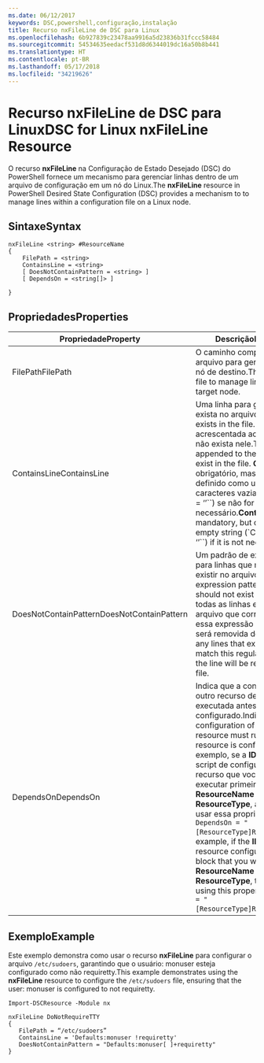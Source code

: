```yaml
---
ms.date: 06/12/2017
keywords: DSC,powershell,configuração,instalação
title: Recurso nxFileLine de DSC para Linux
ms.openlocfilehash: 6b927839c23478aa9916a5d23836b31fccc58484
ms.sourcegitcommit: 54534635eedacf531d8d6344019dc16a50b8b441
ms.translationtype: HT
ms.contentlocale: pt-BR
ms.lasthandoff: 05/17/2018
ms.locfileid: "34219626"
---
```

# <a name="dsc-for-linux-nxfileline-resource"></a><span data-ttu-id="969eb-103">Recurso nxFileLine de DSC para Linux</span><span class="sxs-lookup"><span data-stu-id="969eb-103">DSC for Linux nxFileLine Resource</span></span>

<span data-ttu-id="969eb-104">O recurso **nxFileLine** na Configuração de Estado Desejado (DSC) do PowerShell fornece um mecanismo para gerenciar linhas dentro de um arquivo de configuração em um nó do Linux.</span><span class="sxs-lookup"><span data-stu-id="969eb-104">The **nxFileLine** resource in PowerShell Desired State Configuration (DSC) provides a mechanism to to manage lines within a configuration file on a Linux node.</span></span>

## <a name="syntax"></a><span data-ttu-id="969eb-105">Sintaxe</span><span class="sxs-lookup"><span data-stu-id="969eb-105">Syntax</span></span>

```
nxFileLine <string> #ResourceName
{
    FilePath = <string>
    ContainsLine = <string>
    [ DoesNotContainPattern = <string> ]
    [ DependsOn = <string[]> ]

}
```

## <a name="properties"></a><span data-ttu-id="969eb-106">Propriedades</span><span class="sxs-lookup"><span data-stu-id="969eb-106">Properties</span></span>

|  <span data-ttu-id="969eb-107">Propriedade</span><span class="sxs-lookup"><span data-stu-id="969eb-107">Property</span></span> |  <span data-ttu-id="969eb-108">Descrição</span><span class="sxs-lookup"><span data-stu-id="969eb-108">Description</span></span> |
|---|---|
| <span data-ttu-id="969eb-109">FilePath</span><span class="sxs-lookup"><span data-stu-id="969eb-109">FilePath</span></span>| <span data-ttu-id="969eb-110">O caminho completo até o arquivo para gerenciar linhas no nó de destino.</span><span class="sxs-lookup"><span data-stu-id="969eb-110">The full path to the file to manage lines in on the target node.</span></span>|
| <span data-ttu-id="969eb-111">ContainsLine</span><span class="sxs-lookup"><span data-stu-id="969eb-111">ContainsLine</span></span>| <span data-ttu-id="969eb-112">Uma linha para garantir que exista no arquivo.</span><span class="sxs-lookup"><span data-stu-id="969eb-112">A line to ensure exists in the file.</span></span> <span data-ttu-id="969eb-113">Essa linha será acrescentada ao arquivo caso não exista nele.</span><span class="sxs-lookup"><span data-stu-id="969eb-113">This line will be appended to the file if it does not exist in the file.</span></span> <span data-ttu-id="969eb-114">**ContainsLine** é obrigatório, mas poderá ser definido como uma cadeia de caracteres vazia (\`ContainsLine = ‘’\`\`) se não for necessário.</span><span class="sxs-lookup"><span data-stu-id="969eb-114">**ContainsLine** is mandatory, but can be set to an empty string (\`ContainsLine = ‘’\`\`) if it is not needed.</span></span>|
| <span data-ttu-id="969eb-115">DoesNotContainPattern</span><span class="sxs-lookup"><span data-stu-id="969eb-115">DoesNotContainPattern</span></span>| <span data-ttu-id="969eb-116">Um padrão de expressão regular para linhas que não devem existir no arquivo.</span><span class="sxs-lookup"><span data-stu-id="969eb-116">A regular expression pattern for lines that should not exist in the file.</span></span> <span data-ttu-id="969eb-117">Para todas as linhas existentes no arquivo que correspondem a essa expressão regular, a linha será removida do arquivo.</span><span class="sxs-lookup"><span data-stu-id="969eb-117">For any lines that exist in the file that match this regular expression, the line will be removed from the file.</span></span>|
| <span data-ttu-id="969eb-118">DependsOn</span><span class="sxs-lookup"><span data-stu-id="969eb-118">DependsOn</span></span> | <span data-ttu-id="969eb-119">Indica que a configuração de outro recurso deve ser executada antes de ele ser configurado.</span><span class="sxs-lookup"><span data-stu-id="969eb-119">Indicates that the configuration of another resource must run before this resource is configured.</span></span> <span data-ttu-id="969eb-120">Por exemplo, se a **ID** do bloco de script de configuração do recurso que você deseja executar primeiro for **ResourceName** e seu tipo for **ResourceType**, a sintaxe para usar essa propriedade será `DependsOn = "[ResourceType]ResourceName"`.</span><span class="sxs-lookup"><span data-stu-id="969eb-120">For example, if the **ID** of the resource configuration script block that you want to run first is **ResourceName** and its type is **ResourceType**, the syntax for using this property is `DependsOn = "[ResourceType]ResourceName"`.</span></span>|

## <a name="example"></a><span data-ttu-id="969eb-121">Exemplo</span><span class="sxs-lookup"><span data-stu-id="969eb-121">Example</span></span>

<span data-ttu-id="969eb-122">Este exemplo demonstra como usar o recurso **nxFileLine** para configurar o arquivo `/etc/sudoers`, garantindo que o usuário: monuser esteja configurado como não requiretty.</span><span class="sxs-lookup"><span data-stu-id="969eb-122">This example demonstrates using the **nxFileLine** resource to configure the `/etc/sudoers` file, ensuring that the user: monuser is configured to not requiretty.</span></span>

```
Import-DSCResource -Module nx

nxFileLine DoNotRequireTTY
{
   FilePath = “/etc/sudoers”
   ContainsLine = 'Defaults:monuser !requiretty'
   DoesNotContainPattern = "Defaults:monuser[ ]+requiretty"
}
```